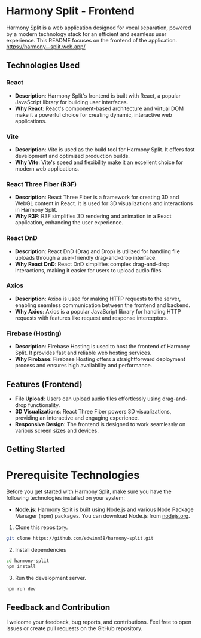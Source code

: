# Harmony Split - Frontend

Harmony Split is a web application designed for vocal separation, powered by a modern technology stack for an efficient and seamless user experience. This README focuses on the frontend of the application.
https://harmony--split.web.app/

## Technologies Used

### React

- **Description**: Harmony Split's frontend is built with React, a popular JavaScript library for building user interfaces.
- **Why React**: React's component-based architecture and virtual DOM make it a powerful choice for creating dynamic, interactive web applications.

### Vite

- **Description**: Vite is used as the build tool for Harmony Split. It offers fast development and optimized production builds.
- **Why Vite**: Vite's speed and flexibility make it an excellent choice for modern web applications.

### React Three Fiber (R3F)

- **Description**: React Three Fiber is a framework for creating 3D and WebGL content in React. It is used for 3D visualizations and interactions in Harmony Split.
- **Why R3F**: R3F simplifies 3D rendering and animation in a React application, enhancing the user experience.

### React DnD

- **Description**: React DnD (Drag and Drop) is utilized for handling file uploads through a user-friendly drag-and-drop interface.
- **Why React DnD**: React DnD simplifies complex drag-and-drop interactions, making it easier for users to upload audio files.

### Axios

- **Description**: Axios is used for making HTTP requests to the server, enabling seamless communication between the frontend and backend.
- **Why Axios**: Axios is a popular JavaScript library for handling HTTP requests with features like request and response interceptors.

### Firebase (Hosting)

- **Description**: Firebase Hosting is used to host the frontend of Harmony Split. It provides fast and reliable web hosting services.
- **Why Firebase**: Firebase Hosting offers a straightforward deployment process and ensures high availability and performance.

## Features (Frontend)

- **File Upload**: Users can upload audio files effortlessly using drag-and-drop functionality.
- **3D Visualizations**: React Three Fiber powers 3D visualizations, providing an interactive and engaging experience.
- **Responsive Design**: The frontend is designed to work seamlessly on various screen sizes and devices.

## Getting Started

# Prerequisite Technologies

Before you get started with Harmony Split, make sure you have the following technologies installed on your system:

- **Node.js**: Harmony Split is built using Node.js and various Node Package Manager (npm) packages. You can download Node.js from [nodejs.org](https://nodejs.org/).


1. Clone this repository.

```bash
git clone https://github.com/edwinm58/harmony-split.git
```

2. Install dependencies

```bash
cd harmony-split
npm install
```

3. Run the development server.

```bash
npm run dev
```

## Feedback and Contribution

I welcome your feedback, bug reports, and contributions. Feel free to open issues or create pull requests on the GitHub repository.
